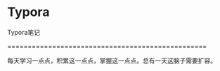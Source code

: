 # Typora
Typora笔记

=================================================

每天学习一点点，积累这一点点，掌握这一点点。总有一天这脑子需要扩容。
